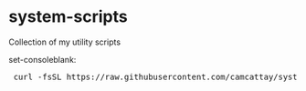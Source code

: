 # system-scripts
Collection of my utility scripts

set-consoleblank:
<pre> curl -fsSL https://raw.githubusercontent.com/camcattay/system-scripts/main/set-consoleblank.sh | bash -s -- 67 </pre>


